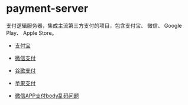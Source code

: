 # payment-server

支付逻辑服务器，集成主流第三方支付的项目，包含支付宝、 微信、 Google Play、 Apple Store。

* [支付宝](https://docs.open.alipay.com/api_1/alipay.trade.pay)
* [微信支付](https://pay.weixin.qq.com/wiki/doc/api/app/app.php?chapter=9_1)
* [谷歌支付](https://developer.android.google.cn/google/play/billing/billing_library_overview)
* [苹果支付]()


* [微信APP支付body乱码问题](./doc/payment/wechat/wechat-body.md)


